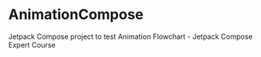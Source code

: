 # AnimationCompose
Jetpack Compose project to test Animation Flowchart - Jetpack Compose Expert Course
